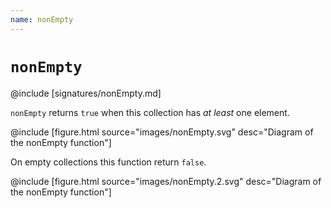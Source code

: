 ```yaml
---
name: nonEmpty
---
```


# `nonEmpty`

@include [signatures/nonEmpty.md]

`nonEmpty` returns `true` when this collection has _at least_ one element.

@include [figure.html source="images/nonEmpty.svg" desc="Diagram of the nonEmpty function"]

On empty collections this function return `false`.

@include [figure.html source="images/nonEmpty.2.svg" desc="Diagram of the nonEmpty function"]
